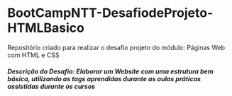 # BootCampNTT-DesafiodeProjeto-HTMLBasico
Repositório criado para realizar o desafio projeto do módulo: Páginas Web com HTML e CSS
##### Descrição do Desafio: Elaborar um Website com uma estrutura bem básica, utilizando as tags aprendidas durante as aulas práticas assistidas durante os cursos
